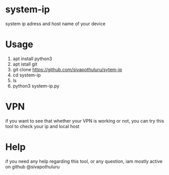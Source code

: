# system-ip
system ip adress and host name of your device

# Usage
1. apt install python3
2. apt istall git
3. git clone https://github.com/sivapothuluru/sytem-ip
4. cd system-ip
5. ls
6. python3 system-ip.py

# VPN
if you want to see that whether your VPN is working or not, you can try this tool to check your ip and local host


# Help
if you need any help regarding this tool, or any question, iam mostly active on github @sivapothuluru
